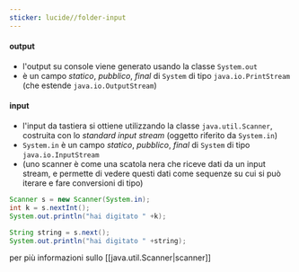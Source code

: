 ```yaml
---
sticker: lucide//folder-input
---
```

#### output
- l'output su console viene generato usando la classe `System.out` 
- è un campo *statico*, *pubblico*, *final* di `System` di tipo `java.io.PrintStream` (che estende `java.io.OutputStream`)

#### input
- l'input da tastiera si ottiene utilizzando la classe `java.util.Scanner`, costruita con lo *standard input stream* (oggetto riferito da `System.in`)
- `System.in` è un campo *statico*, *pubblico*, *final* di `System` di tipo `java.io.InputStream`
- (uno scanner è come una scatola nera che riceve dati da un input stream, e permette di vedere questi dati come sequenze su cui si può iterare e fare conversioni di tipo)

```java
Scanner s = new Scanner(System.in);
int k = s.nextInt();
System.out.println("hai digitato " +k);

String string = s.next();
System.out.println("hai digitato " +string);
```

per più informazioni sullo [[java.util.Scanner|scanner]]